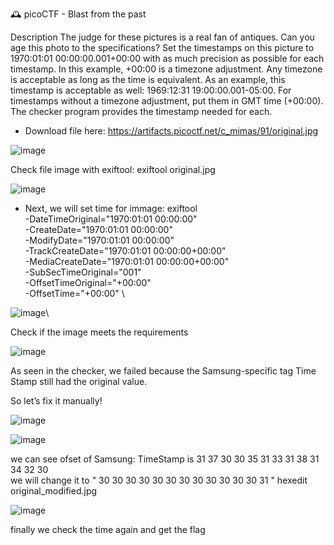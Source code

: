 🕰️ picoCTF - Blast from the past


Description
The judge for these pictures is a real fan of antiques. Can you age this photo to the specifications?
Set the timestamps on this picture to 1970:01:01 00:00:00.001+00:00 with as much precision as possible for each timestamp. In this example, +00:00 is a timezone adjustment. Any timezone is acceptable as long as the time is equivalent. As an example, this timestamp is acceptable as well: 1969:12:31 19:00:00.001-05:00. For timestamps without a timezone adjustment, put them in GMT time (+00:00). The checker program provides the timestamp needed for each.

- Download file here: https://artifacts.picoctf.net/c_mimas/91/original.jpg


![image](https://github.com/user-attachments/assets/b61de0f1-46d4-4bbd-961d-bb17707e08d6)

Check file image with exiftool: exiftool original.jpg 


![image](https://github.com/user-attachments/assets/83645ef6-7b37-45c0-8396-004fe22bc161)

- Next, we will set time for immage:
  exiftool \
  -DateTimeOriginal="1970:01:01 00:00:00" \
  -CreateDate="1970:01:01 00:00:00" \
  -ModifyDate="1970:01:01 00:00:00" \
  -TrackCreateDate="1970:01:01 00:00:00+00:00" \
  -MediaCreateDate="1970:01:01 00:00:00+00:00" \
  -SubSecTimeOriginal="001" \
  -OffsetTimeOriginal="+00:00" \
  -OffsetTime="+00:00" \


![image](https://github.com/user-attachments/assets/07bf21a4-d3d2-4f89-9f1b-82499691a011)\

Check if the image meets the requirements


![image](https://github.com/user-attachments/assets/80e3ee1b-53b6-4c60-9167-e1fde4ea7802)

As seen in the checker, we failed because the Samsung-specific tag Time Stamp still had the original value.

So let’s fix it manually!


![image](https://github.com/user-attachments/assets/e1b6b7df-87c2-4589-bc45-6c3a3c2b6c04)

![image](https://github.com/user-attachments/assets/a8c53c9a-2d53-4a09-94fa-4644b8b25deb)

 we can see ofset of Samsung: TimeStamp is 31 37 30 30 35 31 33 31 38 31 34 32 30  
we will change it to " 30 30 30 30 30 30 30 30 30 30 30 30 31 "
hexedit original_modified.jpg


![image](https://github.com/user-attachments/assets/aa6be170-240e-4504-b6fc-22b34d79ba1f)

finally we check the time again and get the flag
